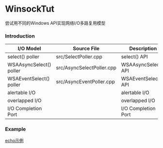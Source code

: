 # WinsockTut

尝试用不同的Windows API实现网络I/O多路复用模型
    

### Introduction

I/O Model                |  Source File                | Description
------------------------ |-----------------------------|------------
select() poller          |  src/SelectPoller.cpp       | select() API
WSAAsyncSelect() poller  |  src/AsyncSelectPoller.cpp  | WSAAsyncSelect() API
WSAEventSelect() poller  |  src/AsyncEventPoller.cpp   | WSAEventSelect() API
alertable I/O            |                             | alertable I/O
overlapped I/O           |                             | overlapped I/O
I/O Completion Port      |                             | I/O Completion Port


### Example 

[echo示例](https://github.com/ichenq/WinsockTut/tree/master/examples/echo)
